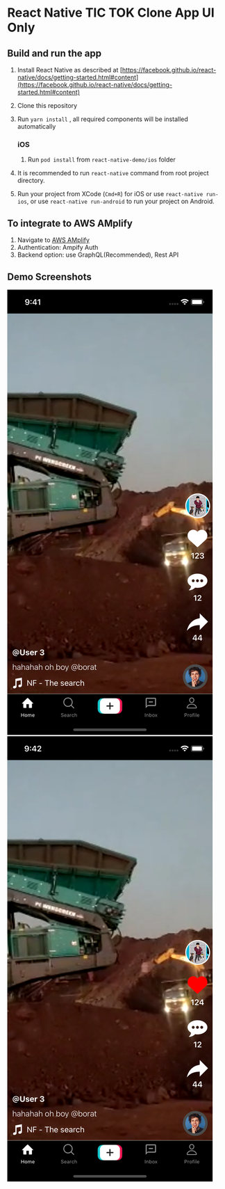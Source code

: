 # React Native TIC TOK Clone App UI Only


## Build and run the app

1. Install React Native as described at [https://facebook.github.io/react-native/docs/getting-started.html#content](https://facebook.github.io/react-native/docs/getting-started.html#content)
2. Clone this repository
3. Run `yarn install` , all required components will be installed automatically

    ### iOS
      
    1. Run `pod install` from `react-native-demo/ios` folder

4. It is recommended to run `react-native` command from root project directory.
5. Run your project from XCode (`Cmd+R`) for iOS or use `react-native run-ios`, or use `react-native run-android` to run your project on Android.

## To integrate to AWS AMplify
1. Navigate to [AWS AMplify](https://aws.amazon.com/amplify/)
2. Authentication: Ampify Auth
3. Backend  option: use GraphQL(Recommended), Rest API

## Demo Screenshots
![screenshot1](./public/Images/ScreenShot1.png)
![screenshot1](./public/Images/ScreenShot2.png)

